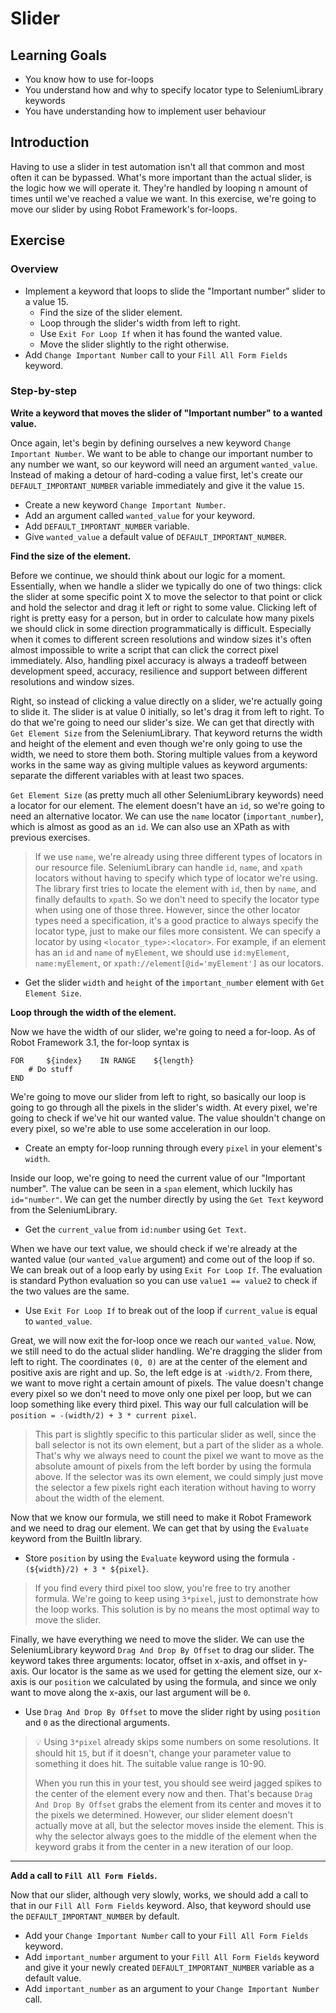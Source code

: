 # Slider

## Learning Goals

- You know how to use for-loops
- You understand how and why to specify locator type to SeleniumLibrary keywords
- You have understanding how to implement user behaviour

## Introduction

Having to use a slider in test automation isn't all that common and most often it can be
bypassed. What's more important than the actual slider, is the logic how we will operate it.
They're handled by looping n amount of times until we've reached a value we want.
In this exercise, we're going to move our slider by using Robot Framework's for-loops.

## Exercise

### Overview

- Implement a keyword that loops to slide the "Important number" slider to a value 15.
  - Find the size of the slider element.
  - Loop through the slider's width from left to right.
  - Use `Exit For Loop If` when it has found the wanted value.
  - Move the slider slightly to the right otherwise.
- Add `Change Important Number` call to your `Fill All Form Fields` keyword.

### Step-by-step

**Write a keyword that moves the slider of "Important number" to a wanted value.**

Once again, let's begin by defining ourselves a new keyword `Change Important Number`. We want to be able
to change our important number to any number we want, so our keyword will need an argument `wanted_value`.
Instead of making a detour of hard-coding a value first, let's create our `DEFAULT_IMPORTANT_NUMBER` variable
immediately and give it the value `15`.

- Create a new keyword `Change Important Number`.
- Add an argument called `wanted_value` for your keyword.
- Add `DEFAULT_IMPORTANT_NUMBER` variable.
- Give `wanted_value` a default value of `DEFAULT_IMPORTANT_NUMBER`.

**Find the size of the element.**

Before we continue, we should think about our logic for a moment. Essentially, when we handle a slider
we typically do one of two things: click the slider at some specific point X to move the selector to
that point or click and hold the selector and drag it left or right to some value. Clicking left of right
is pretty easy for a person, but in order to calculate how many pixels we should click in some direction
programmatically is difficult. Especially when it comes to different screen resolutions and window
sizes it's often almost impossible to write a script that can click the correct pixel immediately. Also,
handling pixel accuracy is always a tradeoff between development speed, accuracy, resilience and support
between different resolutions and window sizes.

Right, so instead of clicking a value directly on a slider, we're actually going to slide it. The slider
is at value 0 initially, so let's drag it from left to right. To do that we're going to need our
slider's size. We can get that directly with `Get Element Size` from the SeleniumLibrary. That keyword
returns the width and height of the element and even though we're only going to use the width, we
need to store them both. Storing multiple values from a keyword works in the same way as giving
multiple values as keyword arguments: separate the different variables with at least two spaces.

`Get Element Size` (as pretty much all other SeleniumLibrary keywords) need a locator for our element.
The element doesn't have an `id`, so we're going to need an alternative locator. We can use the `name`
locator (`important_number`), which is almost as good as an `id`. We can also use an XPath as with
previous exercises.

> If we use `name`, we're already using three different types of locators in our
> resource file. SeleniumLibrary can handle `id`, `name`, and `xpath` locators without having to specify
> which type of locator we're using. The library first tries to locate the element with `id`, then by
> `name`, and finally defaults to `xpath`. So we don't need to specify the locator type when using
> one of those three. However, since the other locator types need a specification, it's a good practice
> to always specify the locator type, just to make our files more consistent. We can specify a locator
> by using `<locator_type>:<locator>`. For example, if an element has an `id` and `name` of `myElement`,
> we should use `id:myElement`, `name:myElement`, or `xpath://element[@id='myElement']` as our locators.

- Get the slider `width` and `height` of the `important_number` element with `Get Element Size`.

**Loop through the width of the element.**

Now we have the width of our slider, we're going to need a for-loop. As of Robot Framework 3.1, the
for-loop syntax is

```robot
FOR     ${index}    IN RANGE    ${length}
    # Do stuff
END
```

We're going to move our slider from left to right, so basically our loop is going to go through all the
pixels in the slider's width. At every pixel, we're going to check if we've hit our wanted value. The
value shouldn't change on every pixel, so we're able to use some acceleration in our loop.

- Create an empty for-loop running through every `pixel` in your element's `width`.

Inside our loop, we're going to need the current value of our "Important number". The value can be
seen in a `span` element, which luckily has `id="number"`. We can get the number directly by using
the `Get Text` keyword from the SeleniumLibrary.

- Get the `current_value` from `id:number` using `Get Text`.

When we have our text value, we should check if we're already at the wanted value (our `wanted_value` argument)
and come out of the loop if so. We can break out of a loop early by using `Exit For Loop If`. The evaluation
is standard Python evaluation so you can use `value1 == value2` to check if the two values are the same.

- Use `Exit For Loop If` to break out of the loop if `current_value` is equal to `wanted_value`.

Great, we will now exit the for-loop once we reach our `wanted_value`. Now, we still need to do the
actual slider handling. We're dragging the slider from left to right. The coordinates `(0, 0)` are at
the center of the element and positive axis are right and up. So, the left edge is at `-width/2`.
From there, we want to move right a certain amount of pixels. The value doesn't change every pixel so we
don't need to move only one pixel per loop, but we can loop something like every third pixel. This way
our full calculation will be `position = -(width/2) + 3 * current pixel`.

> This part is slightly specific to this particular slider as well, since the ball selector is not its
> own element, but a part of the slider as a whole. That's why we always need to count the pixel we want to
> move as the absolute amount of pixels from the left border by using the formula above. If the selector
> was its own element, we could simply just move the selector a few pixels right each iteration without
> having to worry about the width of the element.

Now that we know our formula, we still need to make it Robot Framework and we need to drag our element.
We can get that by using the `Evaluate` keyword from the BuiltIn library.

- Store `position` by using the `Evaluate` keyword using the formula `-(${width}/2) + 3 * ${pixel}`.

> If you find every third pixel too slow, you're free to try another formula. We're going to keep
> using `3*pixel`, just to demonstrate how the loop works. This solution is by no means the most optimal
> way to move the slider.

Finally, we have everything we need to move the slider. We can use the SeleniumLibrary keyword
`Drag And Drop By Offset` to drag our slider. The keyword takes three arguments: locator, offset in x-axis,
and offset in y-axis. Our locator is the same as we used for getting the element size, our x-axis is our
`position` we calculated by using the formula, and since we only want to move along the x-axis, our last
argument will be `0`.

- Use `Drag And Drop By Offset` to move the slider right by using `position` and `0` as the directional
arguments.

> :bulb: Using `3*pixel` already skips some numbers on some resolutions. It should hit `15`, but if
> it doesn't, change your parameter value to something it does hit. The suitable value range is 10-90.
>
> When you run this in your test, you should see weird jagged spikes to the center of the element
> every now and then. That's because `Drag And Drop By Offset` grabs the element from its center
> and moves it to the pixels we determined. However, our slider element doesn't actually move at all, but
> the selector moves inside the element. This is why the selector always goes to the middle of the element
> when the keyword grabs it from the center in a new iteration of our loop.

---

**Add a call to `Fill All Form Fields`.**

Now that our slider, although very slowly, works, we should add a call to that in our `Fill All Form Fields`
keyword. Also, that keyword should use the `DEFAULT_IMPORTANT_NUMBER` by default.

- Add your `Change Important Number` call to your `Fill All Form Fields` keyword.
- Add `important_number` argument to your `Fill All Form Fields` keyword and give it your newly
created `DEFAULT_IMPORTANT_NUMBER` variable as a default value.
- Add `important_number` as an argument to your `Change Important Number` call.
